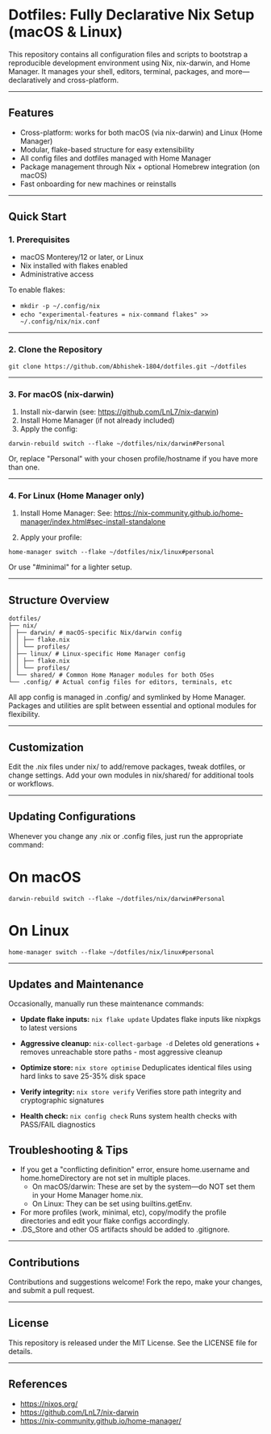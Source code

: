 # Dotfiles: Fully Declarative Nix Setup (macOS & Linux)

This repository contains all configuration files and scripts to bootstrap a reproducible development environment using Nix, nix-darwin, and Home Manager.
It manages your shell, editors, terminal, packages, and more—declaratively and cross-platform.

---

## Features

- Cross-platform: works for both macOS (via nix-darwin) and Linux (Home Manager)
- Modular, flake-based structure for easy extensibility
- All config files and dotfiles managed with Home Manager
- Package management through Nix + optional Homebrew integration (on macOS)
- Fast onboarding for new machines or reinstalls

---

## Quick Start

### 1. Prerequisites

- macOS Monterey/12 or later, or Linux
- Nix installed with flakes enabled
- Administrative access

To enable flakes:

- `mkdir -p ~/.config/nix`
- `echo "experimental-features = nix-command flakes" >> ~/.config/nix/nix.conf`

---

### 2. Clone the Repository

`git clone https://github.com/Abhishek-1804/dotfiles.git ~/dotfiles`

---

### 3. For macOS (nix-darwin)

1. Install nix-darwin (see: <https://github.com/LnL7/nix-darwin>)
2. Install Home Manager (if not already included)
3. Apply the config:

`darwin-rebuild switch --flake ~/dotfiles/nix/darwin#Personal`

Or, replace "Personal" with your chosen profile/hostname if you have more than one.

---

### 4. For Linux (Home Manager only)

1. Install Home Manager:
   See: <https://nix-community.github.io/home-manager/index.html#sec-install-standalone>

2. Apply your profile:

`home-manager switch --flake ~/dotfiles/nix/linux#personal`

Or use "#minimal" for a lighter setup.

---

## Structure Overview

```
dotfiles/
├── nix/
│ ├── darwin/ # macOS-specific Nix/darwin config
│ │ ├── flake.nix
│ │ └── profiles/
│ ├── linux/ # Linux-specific Home Manager config
│ │ ├── flake.nix
│ │ └── profiles/
│ └── shared/ # Common Home Manager modules for both OSes
└── .config/ # Actual config files for editors, terminals, etc
```

All app config is managed in .config/ and symlinked by Home Manager.
Packages and utilities are split between essential and optional modules for flexibility.

---

## Customization

Edit the .nix files under nix/ to add/remove packages, tweak dotfiles, or change settings.
Add your own modules in nix/shared/ for additional tools or workflows.

---

## Updating Configurations

Whenever you change any .nix or .config files, just run the appropriate command:

# On macOS

`darwin-rebuild switch --flake ~/dotfiles/nix/darwin#Personal`

# On Linux

`home-manager switch --flake ~/dotfiles/nix/linux#personal`

---

## Updates and Maintenance

Occasionally, manually run these maintenance commands:

- **Update flake inputs:**
  `nix flake update`
  Updates flake inputs like nixpkgs to latest versions

- **Aggressive cleanup:**
  `nix-collect-garbage -d`
  Deletes old generations + removes unreachable store paths - most aggressive cleanup

- **Optimize store:**
  `nix store optimise`
  Deduplicates identical files using hard links to save 25-35% disk space

- **Verify integrity:**
  `nix store verify`
  Verifies store path integrity and cryptographic signatures

- **Health check:**
  `nix config check`
  Runs system health checks with PASS/FAIL diagnostics

## Troubleshooting & Tips

- If you get a "conflicting definition" error, ensure home.username and home.homeDirectory are not set in multiple places.
  - On macOS/darwin: These are set by the system—do NOT set them in your Home Manager home.nix.
  - On Linux: They can be set using builtins.getEnv.
- For more profiles (work, minimal, etc), copy/modify the profile directories and edit your flake configs accordingly.
- .DS_Store and other OS artifacts should be added to .gitignore.

---

## Contributions

Contributions and suggestions welcome!
Fork the repo, make your changes, and submit a pull request.

---

## License

This repository is released under the MIT License. See the LICENSE file for details.

---

## References

- <https://nixos.org/>
- <https://github.com/LnL7/nix-darwin>
- <https://nix-community.github.io/home-manager/>
